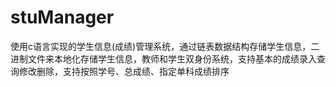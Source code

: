 # stuManager
使用c语言实现的学生信息(成绩)管理系统，通过链表数据结构存储学生信息，二进制文件来本地化存储学生信息，教师和学生双身份系统，支持基本的成绩录入查询修改删除，支持按照学号、总成绩、指定单科成绩排序
